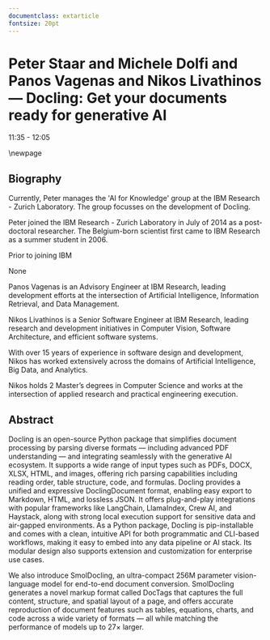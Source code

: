 ```yaml
---
documentclass: extarticle
fontsize: 20pt
---
```


# Peter Staar and Michele Dolfi and Panos Vagenas and Nikos Livathinos — Docling: Get your documents ready for generative AI

11:35 - 12:05

\newpage

## Biography

Currently, Peter manages the 'AI for Knowledge' group at the IBM Research - Zurich Laboratory. The group focusses on the development of Docling. 

Peter joined the IBM Research - Zurich Laboratory in July of 2014 as a post-doctoral researcher. The Belgium-born scientist first came to IBM Research as a summer student in 2006.

Prior to joining IBM

None

Panos Vagenas is an Advisory Engineer at IBM Research, leading development efforts at the intersection of Artificial Intelligence, Information Retrieval, and Data Management.

Nikos Livathinos is a Senior Software Engineer at IBM Research, leading research and development initiatives in Computer Vision, Software Architecture, and efficient software systems.

With over 15 years of experience in software design and development, Nikos has worked extensively across the domains of Artificial Intelligence, Big Data, and Analytics.

Nikos holds 2 Master’s degrees in Computer Science and works at the intersection of applied research and practical engineering execution.

## Abstract

Docling is an open-source Python package that simplifies document processing by parsing diverse formats — including advanced PDF understanding — and integrating seamlessly with the generative AI ecosystem. It supports a wide range of input types such as PDFs, DOCX, XLSX, HTML, and images, offering rich parsing capabilities including reading order, table structure, code, and formulas. Docling provides a unified and expressive DoclingDocument format, enabling easy export to Markdown, HTML, and lossless JSON. It offers plug-and-play integrations with popular frameworks like LangChain, LlamaIndex, Crew AI, and Haystack, along with strong local execution support for sensitive data and air-gapped environments. As a Python package, Docling is pip-installable and comes with a clean, intuitive API for both programmatic and CLI-based workflows, making it easy to embed into any data pipeline or AI stack. Its modular design also supports extension and customization for enterprise use cases.

We also introduce SmolDocling, an ultra-compact 256M parameter vision-language model for end-to-end document conversion. SmolDocling generates a novel markup format called DocTags that captures the full content, structure, and spatial layout of a page, and offers accurate reproduction of document features such as tables, equations, charts, and code across a wide variety of formats — all while matching the performance of models up to 27× larger.
